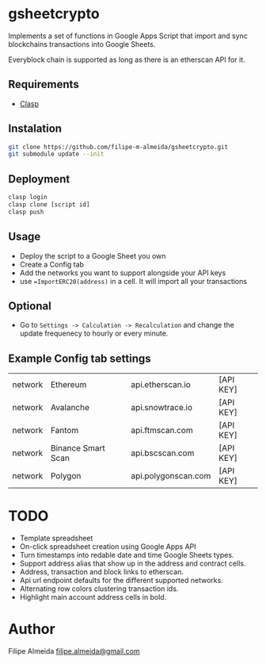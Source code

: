 # gsheetcrypto

Implements a set of functions in Google Apps Script that import and sync blockchains transactions into Google Sheets.

Everyblock chain is supported as long as there is an etherscan API for it.

## Requirements

* [Clasp](https://developers.google.com/apps-script/guides/clasp)

## Instalation

```bash
git clone https://github.com/filipe-m-almeida/gsheetcrypto.git
git submodule update --init
```

## Deployment

```bash
clasp login
clasp clone [script id]
clasp push
```

## Usage

* Deploy the script to a Google Sheet you own
* Create a Config tab
 * Add the networks you want to support alongside your API keys
 * use `=ImportERC20(address)` in a cell. It will import all your transactions

## Optional
* Go to `Settings -> Calculation -> Recalculation` and change the update frequenecy to hourly or every minute.

## Example Config tab settings
|         |                    |                     |           |
| ------- | ------------------ |---------------------|---------- |
| network | Ethereum           | api.etherscan.io    | [API KEY] |
| network | Avalanche          | api.snowtrace.io    | [API KEY] |
| network | Fantom             | api.ftmscan.com     | [API KEY] |
| network | Binance Smart Scan | api.bscscan.com     | [API KEY] |
| network | Polygon            | api.polygonscan.com | [API KEY] |

# TODO
* Template spreadsheet
* On-click spreadsheet creation using Google Apps API
* Turn timestamps into redable date and time Google Sheets types.
* Support address alias that show up in the address and contract cells.
* Address, transaction and block links to etherscan.
* Api url endpoint defaults for the different supported networks.
* Alternating row colors clustering transaction ids.
* Highlight main account address cells in bold.

# Author
Filipe Almeida <filipe.almeida@gmail.com>